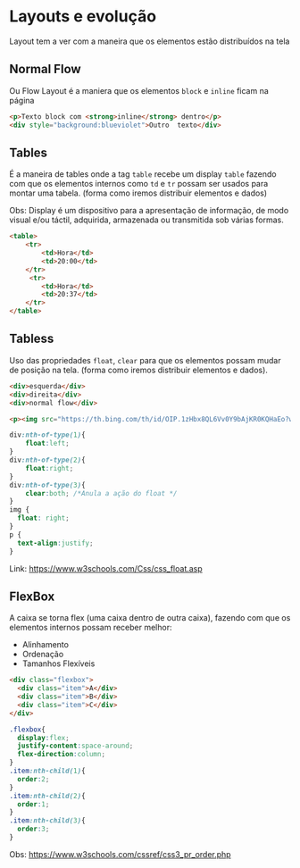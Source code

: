 # Layouts e evolução
Layout tem a ver com a maneira que os elementos estão distribuídos na tela

## Normal Flow

Ou Flow Layout é a maniera que os elementos `block` e `inline` ficam na página

```html
<p>Texto block com <strong>inline</strong> dentro</p>
<div style="background:blueviolet">Outro  texto</div>
```

## Tables

É a maneira de tables onde a tag `table` recebe um display `table` fazendo com que os elementos internos como `td` e `tr` possam ser usados para montar uma tabela. (forma como iremos distribuir elementos e dados)

Obs: Display é um dispositivo para a apresentação de informação, de modo visual e/ou táctil, adquirida, armazenada ou transmitida sob várias formas.

```html
<table>
    <tr>
        <td>Hora</td>
        <td>20:00</td>
    </tr>
     <tr>
        <td>Hora</td>
        <td>20:37</td>
    </tr>
</table>
```

## Tabless

Uso das propriedades `float`, `clear` para que os elementos possam mudar de posição na tela. (forma como iremos distribuir elementos e dados).

```html
<div>esquerda</div>
<div>direita</div>
<div>normal flow</div>

<p><img src="https://th.bing.com/th/id/OIP.1zHbx8QL6Vv0Y9bAjKR0KQHaEo?w=296&h=184&c=7&r=0&o=5&pid=1.7" alt="Pineapple" style="width:200px;height:170px;margin-left:15px;"> Lorem ipsum dolor sit amet, consectetur adipiscing elit. Phasellus imperdiet, nulla et dictum interdum, nisi lorem egestas odio, vitae scelerisque enim ligula venenatis dolor. Maecenas nisl est, ultrices nec congue eget, auctor vitae massa. Fusce luctus vestibulum augue ut aliquet. Mauris ante ligula, facilisis sed ornare eu, lobortis in odio. Praesent convallis urna a lacus interdum ut hendrerit risus congue. Nunc sagittis dictum nisi, sed ullamcorper ipsum dignissim ac. In at libero sed nunc venenatis imperdiet sed ornare turpis. Donec vitae dui eget tellus gravida venenatis. Integer fringilla congue eros non fermentum. Sed dapibus pulvinar nibh tempor porta. Cras ac leo purus. Mauris quis diam velit.</p>
```

```css
div:nth-of-type(1){
    float:left;
}
div:nth-of-type(2){
    float:right;
}
div:nth-of-type(3){
    clear:both; /*Anula a ação do float */
}
img {
  float: right;
}
p {
  text-align:justify;
}
```

Link: https://www.w3schools.com/Css/css_float.asp


## FlexBox

A caixa se torna flex (uma caixa dentro de outra caixa), fazendo com que os elementos internos possam receber melhor:

- Alinhamento
- Ordenação
- Tamanhos Flexíveis

```html
<div class="flexbox">
  <div class="item">A</div>
  <div class="item">B</div>
  <div class="item">C</div>
</div>
```

```css
.flexbox{
  display:flex;
  justify-content:space-around;
  flex-direction:column;
}
.item:nth-child(1){
  order:2;
}
.item:nth-child(2){
  order:1;
}
.item:nth-child(3){
  order:3;
}
```

Obs: https://www.w3schools.com/cssref/css3_pr_order.php